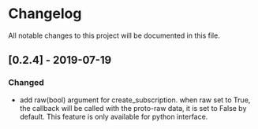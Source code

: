 # Changelog
All notable changes to this project will be documented in this file.

## [0.2.4] - 2019-07-19
### Changed
- add raw(bool) argument for create_subscription. when raw set to True, 
the callback will be called with the proto-raw data, it is set to  False by default. 
This feature is only available for python interface. 

